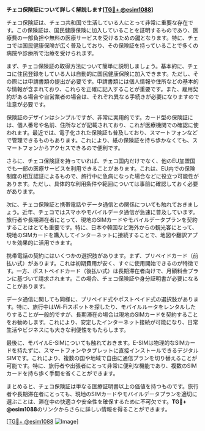 **チェコ保険証について詳しく解説します[[TG💪+ @esim1088](https://t.me/s/esim1088)]**

チェコ保険証は、チェコ共和国で生活している人にとって非常に重要な存在です。この保険証は、国民健康保険に加入していることを証明するものであり、医療費の一部負担や無料の医療サービスを受けるための鍵となります。特に、チェコでは国民健康保険が広く普及しており、その保険証を持っていることで多くの病院や診療所で治療を受けられます。

まず、チェコ保険証の取得方法について簡単に説明しましょう。基本的に、チェコに住民登録をしている人は自動的に国民健康保険に加入できます。ただし、その際には申請書類の提出が必要です。申請書類には個人情報や住所などの基本的な情報が含まれており、これらを正確に記入することが重要です。また、雇用契約がある場合や自営業者の場合は、それぞれ異なる手続きが必要になりますので注意が必要です。

保険証のデザインはシンプルですが、非常に実用的です。カード型の保険証には、個人番号や名前、住所などが記載されており、これが医療機関での確認に使われます。最近では、電子化された保険証も普及しており、スマートフォンなどで管理できるものもあります。これにより、紙の保険証を持ち歩かなくても、スマートフォンからアクセスできるので便利です。

さらに、チェコ保険証を持っていれば、チェコ国内だけでなく、他のEU加盟国でも一部の医療サービスを利用できることがあります。これは、EU内での保険制度の相互認証によるもので、旅行中に急病になった場合などに役立つ可能性があります。ただし、具体的な利用条件や範囲については事前に確認しておく必要があります。

次に、チェコ保険証と携帯電話やデータ通信との関係についても触れておきましょう。近年、チェコではスマホやモバイルデータ通信が急速に普及しています。旅行者や長期滞在者にとって、現地のSIMカードやモバイルデータプランを契約することはとても重要です。特に、日本や韓国など海外からの観光客にとって、現地のSIMカードを購入してインターネットに接続することで、地図や翻訳アプリを効果的に活用できます。

携帯電話の契約にはいくつかの選択肢があります。まず、プリペイドカード（前払い式）があります。これは初期費用が安く、すぐに使用開始できるのが特徴です。一方、ポストペイドカード（後払い式）は長期滞在者向けで、月額料金プランに基づいて請求されます。この場合、チェコ保険証や身分証明書が必要になることがあります。

データ通信に関しても同様に、プリペイド式やポストペイド式の選択肢があります。特に、旅行中はWi-Fiスポットを探したり、モバイルルータをレンタルしたりすることが一般的ですが、長期滞在の場合は現地のSIMカードを契約することをお勧めします。これにより、安定したインターネット接続が可能になり、日常生活やビジネスにも大きな利便性をもたらします。

最後に、モバイルE-SIMについても触れておきます。E-SIMは物理的なSIMカードを持たずに、スマートフォンやタブレットに直接インストールできるデジタルSIMです。これにより、複数の国や地域で自由に通信プランを切り替えることが可能です。特に、旅行者や出張者にとって非常に便利な機能であり、複数のSIMカードを持ち歩く手間を省くことができます。

まとめると、チェコ保険証は単なる医療証明書以上の価値を持つものです。旅行者や長期滞在者にとっても、現地のSIMカードやモバイルデータプランを適切に選ぶことは、滞在中の快適さや安全性を確保するために不可欠です。**TG💪+ @esim1088**のリンクからさらに詳しい情報を得ることができます。

[[TG💪+ @esim1088](https://t.me/s/esim1088) ![Image](https://i.postimg.cc/Y0z9fWf4/image.png)]